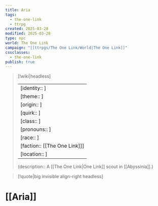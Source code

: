 ```yaml
---
title: Aria
tags:
  - the-one-link
  - ttrpg
created: 2025-03-28
modified: 2025-03-28
type: npc
world: The One Link
campaign: "[[ttrpgs/The One Link/World|The One Link]]"
cssclasses:
  - the-one-link
publish: true
---
```


> [!wiki|headless]
>
> |               |
> | ------------- |
> | [identity:: ] |
> | [theme:: ] |
> | [origin:: ] |
> | [quirk:: ] |
> | [class:: ] |
> | [pronouns:: ] |
> | [race:: ] |
> | [faction:: [[The One Link]]] |
> | [location:: ] |
>
> (description:: A [[The One Link|One Link]] scout in [[Abyssinia]].)

> [!quote|big invisible align-right headless]

# [[Aria]]


